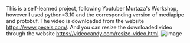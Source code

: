This is a self-learned project, following Youtuber Murtaza's Workshop, however I used python=3.10 and the corresponding version of mediapipe and protobuf. The video is downloaded from the website https://www.pexels.com/. And you can resize the downloaded video through the website https://videocandy.com/resize-video.html.
![image](https://github.com/xiyin66666/FaceDetection/blob/main/demo.gif)
